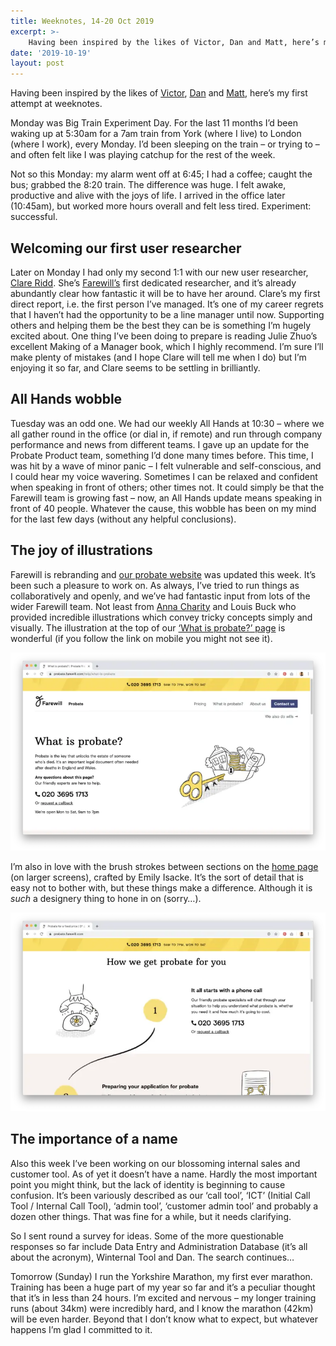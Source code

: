```yaml
---
title: Weeknotes, 14-20 Oct 2019
excerpt: >- 
    Having been inspired by the likes of Victor, Dan and Matt, here’s my first...
date: '2019-10-19'
layout: post
---
```


Having been inspired by the likes of [Victor](https://www.victorhwang.co/weeknotes/2019/06/12/week2.html), [Dan](https://weeknot.es/dans-weeknotes-s05e06-44c970484e59) and [Matt](https://weeknot.es/@jukesie), here’s my first attempt at weeknotes.
 
Monday was Big Train Experiment Day. For the last 11 months I’d been waking up at 5:30am for a 7am train from York (where I live) to London (where I work), every Monday. I’d been sleeping on the train – or trying to – and often felt like I was playing catchup for the rest of the week.

Not so this Monday: my alarm went off at 6:45; I had a coffee; caught the bus; grabbed the 8:20 train. The difference was huge. I felt awake, productive and alive with the joys of life. I arrived in the office later (10:45am), but worked more hours overall and felt less tired. Experiment: successful.

## Welcoming our first user researcher

Later on Monday I had only my second 1:1 with our new user researcher, [Clare Ridd](https://twitter.com/clareridd?lang=en). She’s [Farewill’s](https://farewill.com/) first dedicated researcher, and it’s already abundantly clear how fantastic it will be to have her around. Clare’s my first direct report, i.e. the first person I’ve managed. It’s one of my career regrets that I haven’t had the opportunity to be a line manager until now. Supporting others and helping them be the best they can be is something I’m hugely excited about. One thing I’ve been doing to prepare is reading Julie Zhuo’s excellent Making of a Manager book, which I highly recommend. I’m sure I’ll make plenty of mistakes (and I hope Clare will tell me when I do) but I’m enjoying it so far, and Clare seems to be settling in brilliantly.

## All Hands wobble

Tuesday was an odd one. We had our weekly All Hands at 10:30 – where we all gather round in the office (or dial in, if remote) and run through company performance and news from different teams. I gave up an update for the Probate Product team, something I’d done many times before. This time, I was hit by a wave of minor panic – I felt vulnerable and self-conscious, and I could hear my voice wavering. Sometimes I can be relaxed and confident when speaking in front of others; other times not. It could simply be that the Farewill team is growing fast – now, an All Hands update means speaking in front of 40 people. Whatever the cause, this wobble has been on my mind for the last few days (without any helpful conclusions).

## The joy of illustrations

Farewill is rebranding and [our probate website](https://probate.farewill.com/) was updated this week. It’s been such a pleasure to work on. As always, I’ve tried to run things as collaboratively and openly, and we’ve had fantastic input from lots of the wider Farewill team. Not least from [Anna Charity](https://twitter.com/missycharity?lang=en-gb) and Louis Buck who provided incredible illustrations which convey tricky concepts simply and visually. The illustration at the top of our [‘What is probate?’ page](https://probate.farewill.com/help/what-is-probate) is wonderful (if you follow the link on mobile you might not see it).

![Farewill probate website screenshot](/images/probate-website-design-2.webp)

I’m also in love with the brush strokes between sections on the [home page](https://probate.farewill.com/) (on larger screens), crafted by Emily Isacke. It’s the sort of detail that is easy not to bother with, but these things make a difference. Although it is _such_ a designery thing to hone in on (sorry…).

![Farewill probate website screenshot](/images/probate-website-design-1.webp)

## The importance of a name

Also this week I’ve been working on our blossoming internal sales and customer tool. As of yet it doesn’t have a name. Hardly the most important point you might think, but the lack of identity is beginning to cause confusion. It’s been variously described as our ‘call tool’, ‘ICT’ (Initial Call Tool / Internal Call Tool), ‘admin tool’, ‘customer admin tool’ and probably a dozen other things. That was fine for a while, but it needs clarifying.

So I sent round a survey for ideas. Some of the more questionable responses so far include Data Entry and Administration Database (it’s all about the acronym), Winternal Tool and Dan. The search continues…

Tomorrow (Sunday) I run the Yorkshire Marathon, my first ever marathon. Training has been a huge part of my year so far and it’s a peculiar thought that it’s in less than 24 hours. I’m excited and nervous – my longer training runs (about 34km) were incredibly hard, and I know the marathon (42km) will be even harder. Beyond that I don’t know what to expect, but whatever happens I’m glad I committed to it.
